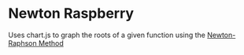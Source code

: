 # Newton Raspberry
Uses chart.js to graph the roots of a given function using the [Newton-Raphson Method](https://en.wikipedia.org/wiki/Newton%27s_method)